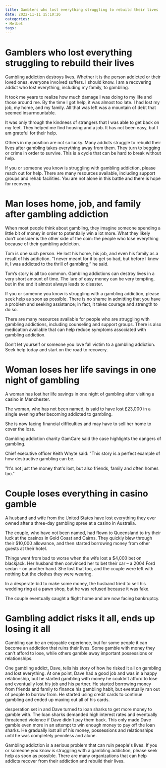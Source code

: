 ```yaml
---
title: Gamblers who lost everything struggling to rebuild their lives
date: 2022-11-11 15:10:26
categories:
- Melbet
tags:
---
```



#  Gamblers who lost everything struggling to rebuild their lives

Gambling addiction destroys lives. Whether it is the person addicted or their loved ones, everyone involved suffers. I should know. I am a recovering addict who lost everything, including my family, to gambling.

It took me years to realize how much damage I was doing to my life and those around me. By the time I got help, it was almost too late. I had lost my job, my home, and my family. All that was left was a mountain of debt that seemed insurmountable.

It was only through the kindness of strangers that I was able to get back on my feet. They helped me find housing and a job. It has not been easy, but I am grateful for their help.

Others in my position are not so lucky. Many addicts struggle to rebuild their lives after gambling takes everything away from them. They turn to begging or crime in order to survive. This is a cycle that can be hard to break without help.

If you or someone you know is struggling with gambling addiction, please reach out for help. There are many resources available, including support groups and rehab facilities. You are not alone in this battle and there is hope for recovery.

#  Man loses home, job, and family after gambling addiction

When most people think about gambling, they imagine someone spending a little bit of money in order to potentially win a lot more. What they likely don’t consider is the other side of the coin: the people who lose everything because of their gambling addiction.

Tom is one such person. He lost his home, his job, and even his family as a result of his addiction. “I never meant for it to get so bad, but before I knew it, I was addicted to the thrill of gambling,” he said.

Tom’s story is all too common. Gambling addictions can destroy lives in a very short amount of time. The lure of easy money can be very tempting, but in the end it almost always leads to disaster.

If you or someone you know is struggling with a gambling addiction, please seek help as soon as possible. There is no shame in admitting that you have a problem and seeking assistance; in fact, it takes courage and strength to do so.

There are many resources available for people who are struggling with gambling addictions, including counseling and support groups. There is also medication available that can help reduce symptoms associated with gambling addiction.

Don’t let yourself or someone you love fall victim to a gambling addiction. Seek help today and start on the road to recovery.

#  Woman loses her life savings in one night of gambling

A woman has lost her life savings in one night of gambling after visiting a casino in Manchester.

The woman, who has not been named, is said to have lost £23,000 in a single evening after becoming addicted to gambling.

She is now facing financial difficulties and may have to sell her home to cover the loss.

Gambling addiction charity GamCare said the case highlights the dangers of gambling.

Chief executive officer Keith Whyte said: "This story is a perfect example of how destructive gambling can be.

"It's not just the money that's lost, but also friends, family and often homes too."

#  Couple loses everything in casino gamble

A husband and wife from the United States have lost everything they ever owned after a three-day gambling spree at a casino in Australia.

The couple, who have not been named, had flown to Queensland to try their luck at the casinos in Gold Coast and Cairns. They quickly blew through their $10,000 allowance, and then started borrowing money from other guests at their hotel.

Things went from bad to worse when the wife lost a $4,000 bet on blackjack. Her husband then convinced her to bet their car – a 2004 Ford sedan – on another hand. She lost that too, and the couple were left with nothing but the clothes they were wearing.

In a desperate bid to make some money, the husband tried to sell his wedding ring at a pawn shop, but he was refused because it was fake.

The couple eventually caught a flight home and are now facing bankruptcy.

#  Gambling addict risks it all, ends up losing it all
Gambling can be an enjoyable experience, but for some people it can become an addiction that ruins their lives. Some gamble with money they can't afford to lose, while others gamble away important possessions or relationships.

One gambling addict, Dave, tells his story of how he risked it all on gambling and lost everything. At one point, Dave had a good job and was in a happy relationship, but he started gambling with money he couldn't afford to lose and eventually lost his job and his partner. He started borrowing money from friends and family to finance his gambling habit, but eventually ran out of people to borrow from. He started using credit cards to continue gambling and ended up maxing out all of his cards.

 desperation set in and Dave turned to loan sharks to get more money to gamble with. The loan sharks demanded high interest rates and eventually threatened violence if Dave didn't pay them back. This only made Dave gamble even more in an attempt to win enough money to pay off the loan sharks. He gradually lost all of his money, possessions and relationships until he was completely penniless and alone.

Gambling addiction is a serious problem that can ruin people's lives. If you or someone you know is struggling with a gambling addiction, please seek help as soon as possible. There are many organizations that can help addicts recover from their addiction and rebuild their lives.